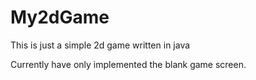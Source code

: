 # My2dGame

This is just a simple 2d game written in java

Currently have only implemented the blank game screen.


